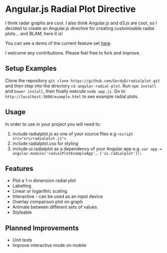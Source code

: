 Angular.js Radial Plot Directive
================================

I think radar graphs are cool. I also think Angular.js and d3.js are cool, so I decided to create an Angular.js directive for creating customisable radial plots... and *BLAM*, here it is!

You can see a demo of the current feature set [here](http://gordyd.github.io/).

I welcome any contributions. Please feel free to fork and improve.

Setup Examples
--------------

Clone the repository `git clone https://github.com/GordyD/radialplot.git` and then step into the directory `cd angular-radial-plot`.
Run `npm install` and `bower install`, then finally execute `node app.js`. Go to `http://localhost:3000/example.html` to see example radial plots.

Usage
-----

In order to use in your project you will need to:

1. include radialplot.js as one of your source files e.g `<script src="src/radialplot.js">`
2. include radialplot.css for styling
3. include ui.radialplot as a dependency of your Angular app e.g. `var app = angular.module('radialPlotExampleApp', ['ui.radialplot']);`

Features
--------

- Plot a 1-n dimension radial plot
- Labelling 
- Linear or logarithic scaling
- Interactive - can be used as an input device
- Overlay comparison plot on graph
- Animate between different sets of values
- Styleable
 
Planned Improvements
--------------------

- Unit tests 
- Improve interactive mode on mobile
